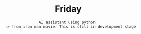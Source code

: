 <div align="center">

# Friday
    AI assistant using python 
      -> from iron man movie. This is still in development stage

    
 </div>
